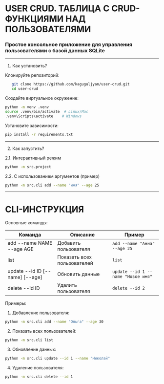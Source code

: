 # USER CRUD. ТАБЛИЦА С CRUD-ФУНКЦИЯМИ НАД ПОЛЬЗОВАТЕЛЯМИ

### Простое консольное приложение для управления пользователями с базой данных SQLite

---

1. Как установить?
   
Клонируйте репозиторий:

```bash
   git clone https://github.com/kaguguljyan/user-crud.git
   cd user-crud
```

Создайте виртуальное окружение:

```bash
python -m venv .venv
source .venv/bin/activate  # Linux/Mac
.venv\Scripts\activate    # Windows
```

Установите зависимости:

```bash
pip install -r requirements.txt
```

---

2. Как запустить?

2.1. Интерактивный режим

```bash
python -m src.project
```

2.2. С использованием аргументов (пример)

```bash
python -m src.cli add --name "имя" --age 25
```

---

# CLI-ИНСТРУКЦИЯ

Основные команды:

| Команда                  | Описание                          | Пример                          |
|--------------------------|-----------------------------------|---------------------------------|
| add --name NAME --age AGE | Добавить пользователя            | `add --name "Анна" --age 25`    |
| list                     | Показать всех пользователей      | `list`                          |
| update --id ID [--name] [--age] | Обновить данные               | `update --id 1 --name "Новое имя"` |
| delete --id ID            | Удалить пользователя             | `delete --id 2`                 |

Примеры:

1. Добавление пользователя:
   
```bash
python -m src.cli add --name "Ольга" --age 30
```

2. Показать всех пользователей:

```bash
python -m src.cli list
```

3. Обновление данных:

```bash
python -m src.cli update --id 1 --name "Николай"
```

4. Удаление пользователя:

```bash
python -m src.cli delete --id 1
```
